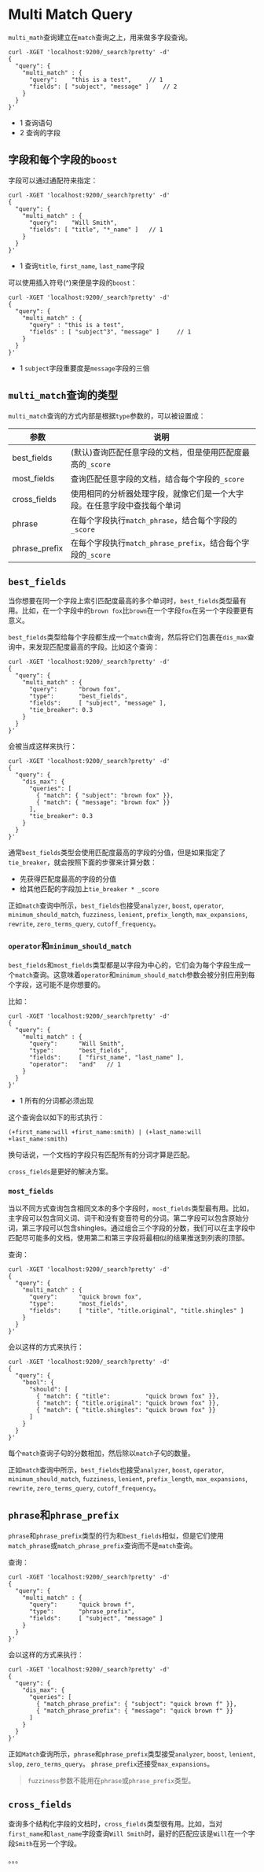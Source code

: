 # Multi Match Query

`multi_math`查询建立在`match`查询之上，用来做多字段查询。

```
curl -XGET 'localhost:9200/_search?pretty' -d'
{
  "query": {
    "multi_match" : {
      "query":    "this is a test", 	// 1
      "fields": [ "subject", "message" ] 	// 2
    }
  }
}'
```

- 1 查询语句
- 2 查询的字段

## 字段和每个字段的`boost`

字段可以通过通配符来指定：

```
curl -XGET 'localhost:9200/_search?pretty' -d'
{
  "query": {
    "multi_match" : {
      "query":    "Will Smith",
      "fields": [ "title", "*_name" ] 	// 1
    }
  }
}'
```

- 1 查询`title`, `first_name`, `last_name`字段

可以使用插入符号(^)来便是字段的`boost`：

```
curl -XGET 'localhost:9200/_search?pretty' -d'
{
  "query": {
    "multi_match" : {
      "query" : "this is a test",
      "fields" : [ "subject^3", "message" ] 	// 1
    }
  }
}'
```

- 1 `subject`字段重要度是`message`字段的三倍

## `multi_match`查询的类型

`multi_match`查询的方式内部是根据`type`参数的，可以被设置成：

|参数|说明|
|---|----|
|best_fields|(默认)查询匹配任意字段的文档，但是使用匹配度最高的`_score`|
|most_fields|查询匹配任意字段的文档，结合每个字段的`_score`|
|cross_fields|使用相同的分析器处理字段，就像它们是一个大字段。在任意字段中查找每个单词|
|phrase|在每个字段执行`match_phrase`，结合每个字段的`_score`|
|phrase_prefix|在每个字段执行`match_phrase_prefix`，结合每个字段的`_score`|

## `best_fields`

当你想要在同一个字段上索引匹配度最高的多个单词时，`best_fields`类型最有用。比如，在一个字段中的`brown fox`比`brown`在一个字段`fox`在另一个字段要更有意义。

`best_fields`类型给每个字段都生成一个`match`查询，然后将它们包裹在`dis_max`查询中，来发现匹配度最高的字段。比如这个查询：

```
curl -XGET 'localhost:9200/_search?pretty' -d'
{
  "query": {
    "multi_match" : {
      "query":      "brown fox",
      "type":       "best_fields",
      "fields":     [ "subject", "message" ],
      "tie_breaker": 0.3
    }
  }
}'
```

会被当成这样来执行：

```
curl -XGET 'localhost:9200/_search?pretty' -d'
{
  "query": {
    "dis_max": {
      "queries": [
        { "match": { "subject": "brown fox" }},
        { "match": { "message": "brown fox" }}
      ],
      "tie_breaker": 0.3
    }
  }
}'
```

通常`best_fields`类型会使用匹配度最高的字段的分值，但是如果指定了`tie_breaker`，就会按照下面的步骤来计算分数：

- 先获得匹配度最高的字段的分值
- 给其他匹配的字段加上`tie_breaker * _score`

正如`match`查询中所示，`best_fields`也接受`analyzer`, `boost`, `operator`, `minimum_should_match`, `fuzziness`, `lenient`, `prefix_length`, `max_expansions`, `rewrite`, `zero_terms_query`, `cutoff_frequency`。

### `operator`和`minimum_should_match`

`best_fields`和`most_fields`类型都是以字段为中心的，它们会为每个字段生成一个`match`查询。这意味着`operator`和`minimum_should_match`参数会被分别应用到每个字段，这可能不是你想要的。

比如：

```
curl -XGET 'localhost:9200/_search?pretty' -d'
{
  "query": {
    "multi_match" : {
      "query":      "Will Smith",
      "type":       "best_fields",
      "fields":     [ "first_name", "last_name" ],
      "operator":   "and" 	// 1
    }
  }
}'
```

- 1 所有的分词都必须出现

这个查询会以如下的形式执行：

```
(+first_name:will +first_name:smith) | (+last_name:will  +last_name:smith)
```

换句话说，一个文档的字段只有匹配所有的分词才算是匹配。

`cross_fields`是更好的解决方案。

### `most_fields`

当以不同方式查询包含相同文本的多个字段时，`most_fields`类型最有用。比如，主字段可以包含同义词、词干和没有变音符号的分词。第二字段可以包含原始分词，第三字段可以包含shingles。通过组合三个字段的分数，我们可以在主字段中匹配尽可能多的文档，使用第二和第三字段将最相似的结果推送到列表的顶部。

查询：

```
curl -XGET 'localhost:9200/_search?pretty' -d'
{
  "query": {
    "multi_match" : {
      "query":      "quick brown fox",
      "type":       "most_fields",
      "fields":     [ "title", "title.original", "title.shingles" ]
    }
  }
}'
```

会以这样的方式来执行：

```
curl -XGET 'localhost:9200/_search?pretty' -d'
{
  "query": {
    "bool": {
      "should": [
        { "match": { "title":          "quick brown fox" }},
        { "match": { "title.original": "quick brown fox" }},
        { "match": { "title.shingles": "quick brown fox" }}
      ]
    }
  }
}'
```

每个`match`查询子句的分数相加，然后除以`match`子句的数量。

正如`match`查询中所示，`best_fields`也接受`analyzer`, `boost`, `operator`, `minimum_should_match`, `fuzziness`, `lenient`, `prefix_length`, `max_expansions`, `rewrite`, `zero_terms_query`, `cutoff_frequency`。

## `phrase`和`phrase_prefix`

`phrase`和`phrase_prefix`类型的行为和`best_fields`相似，但是它们使用`match_phrase`或`match_phrase_prefix`查询而不是`match`查询。

查询：

```
curl -XGET 'localhost:9200/_search?pretty' -d'
{
  "query": {
    "multi_match" : {
      "query":      "quick brown f",
      "type":       "phrase_prefix",
      "fields":     [ "subject", "message" ]
    }
  }
}'
```

会以这样的方式来执行：

```
curl -XGET 'localhost:9200/_search?pretty' -d'
{
  "query": {
    "dis_max": {
      "queries": [
        { "match_phrase_prefix": { "subject": "quick brown f" }},
        { "match_phrase_prefix": { "message": "quick brown f" }}
      ]
    }
  }
}'
```

正如`Match`查询所示，`phrase`和`phrase_prefix`类型接受`analyzer`, `boost`, `lenient`, `slop`, `zero_terms_query`。 `phrase_prefix`还接受`max_expansions`。

> `fuzziness`参数不能用在`phrase`或`phrase_prefix`类型。

## `cross_fields`

查询多个结构化字段的文档时，`cross_fields`类型很有用。比如，当对`first_name`和`last_name`字段查询`Will Smith`时，最好的匹配应该是`Will`在一个字段`Smith`在另一个字段。

。。。
